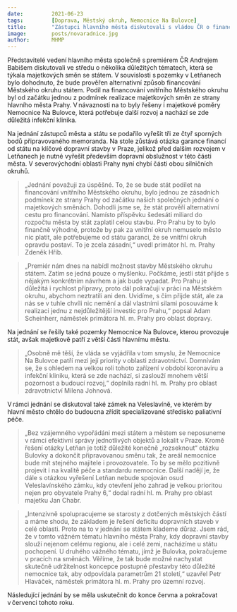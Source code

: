 ```yaml
---
date:         2021-06-23
tags:         [Doprava, Městský okruh, Nemocnice Na Bulovce]
title:        "Zástupci hlavního města diskutovali s vládou ČR o financování Městského okruhu i majetkových poměrech Nemocnice Na Bulovce"
image: 	      posts/novaradnice.jpg
author:       MHMP
---
```


Představitelé vedení hlavního města společně s premiérem ČR Andrejem Babišem diskutovali ve středu o několika důležitých tématech, která se týkala majetkových směn se státem. V souvislosti s pozemky v Letňanech bylo dohodnuto, že bude prověřen alternativní způsob financování Městského okruhu státem. Podíl na financování vnitřního Městského okruhu byl od začátku jednou z podmínek realizace majetkových směn ze strany hlavního města Prahy. V návaznosti na to byly řešeny i majetkové poměry Nemocnice Na Bulovce, která potřebuje další rozvoj a nachází se zde důležitá infekční klinika.

Na jednání zástupců města a státu se podařilo vyřešit tři ze čtyř sporných bodů připravovaného memoranda. Na stole zůstává otázka garance financí od státu na klíčové dopravní stavby v Praze, jelikož před dalším rozvojem v Letňanech je nutné vyřešit především dopravní obslužnost v této části města. V severovýchodní oblasti Prahy nyní chybí části obou silničních okruhů.  

> „Jednání považuji za úspěšné. To, že se bude stát podílet na financování vnitřního Městského okruhu, bylo jednou ze zásadních podmínek ze strany Prahy od začátku našich společných jednání o majetkových směnách. Dohodli jsme se, že stát prověří alternativní cestu pro financování. Namísto příspěvku šedesáti miliard do rozpočtu města by stát zaplatil celou stavbu. Pro Prahu by to bylo finančně výhodné, protože by pak za vnitřní okruh nemuselo město nic platit, ale potřebujeme od státu garanci, že se vnitřní okruh opravdu postaví. To je zcela zásadní,“ uvedl primátor hl. m. Prahy Zdeněk Hřib.  

> „Premiér nám dnes na nabídl možnost stavby Městského okruhu státem. Zatím se jedná pouze o myšlenku. Počkáme, jestli stát přijde s nějakým konkrétním návrhem a jak bude vypadat. Pro Prahu je důležitá i rychlost přípravy, proto dál pokračuji v práci na Městském okruhu, abychom neztratili ani den. Uvidíme, s čím přijde stát, ale za nás se v tuhle chvíli nic nemění a dál vlastními silami posouváme k realizaci jednu z nejdůležitější investic pro Prahu,“ popsal Adam Scheinherr, náměstek primátora hl. m. Prahy pro oblast dopravy.

Na jednání se řešily také pozemky Nemocnice Na Bulovce, kterou provozuje stát, avšak majetkově patří z větší části hlavnímu městu. 

> „Osobně mě těší, že vláda se vyjádřila v tom smyslu, že Nemocnice Na Bulovce patří mezi její priority v oblasti zdravotnictví. Domnívám se, že s ohledem na velkou roli tohoto zařízení v období koronaviru a infekční kliniku, která se zde nachází, si zaslouží mnohem větší pozornost a budoucí rozvoj,“ doplnila radní hl. m. Prahy pro oblast zdravotnictví Milena Johnová.  

V rámci jednání se diskutoval také zámek na Veleslavíně, ve kterém by hlavní město chtělo do budoucna zřídit specializované středisko paliativní péče. 

> „Bez vzájemného vypořádáni mezi státem a městem se neposuneme v rámci efektivní správy jednotlivých objektů a lokalit v Praze. Kromě řešení otázky Letňan je totiž důležité konečně „rozseknout“ otázku Bulovky a dokončit připravovanou směnu tak, že areál nemocnice bude mít stejného majitele i provozovatele. To by se mělo pozitivně projevit i na kvalitě péče a standardu nemocnice. Další nadějí je, že dále s otázkou vyřešení Letňan nebude spojován osud Veleslavínského zámku, kdy otevření jeho zahrad je velkou prioritou nejen pro obyvatele Prahy 6,“ dodal radní hl. m. Prahy pro oblast majetku Jan Chabr.  

> „Intenzivně spolupracujeme se starosty z dotčených městských částí a máme shodu, že základem je řešení deficitu dopravních staveb v celé oblasti. Proto na to v jednání se státem klademe důraz. Jsem rád, že v tomto vážném tématu hlavního města Prahy, kdy dopravní stavby slouží nejenom celému regionu, ale i celé zemi, nacházíme u státu pochopení. U druhého vážného tématu, jímž je Bulovka, pokračujeme v pracích na směnách. Věříme, že tak bude možné nachystat skutečně udržitelnost koncepce postupné přestavby této důležité nemocnice tak, aby odpovídala parametrům 21 století,“ uzavřel Petr Hlaváček, náměstek primátora hl. m. Prahy pro územní rozvoj.  

Následující jednání by se měla uskutečnit do konce června a pokračovat v červenci tohoto roku.  

